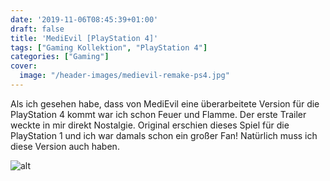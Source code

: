 ```yaml
---
date: '2019-11-06T08:45:39+01:00'
draft: false
title: 'MediEvil [PlayStation 4]'
tags: ["Gaming Kollektion", "PlayStation 4"]
categories: ["Gaming"]
cover:
  image: "/header-images/medievil-remake-ps4.jpg"
---
```


Als ich gesehen habe, dass von MediEvil eine überarbeitete Version für die PlayStation 4 kommt war ich schon Feuer und Flamme. Der erste Trailer weckte in mir direkt Nostalgie. Original erschien dieses Spiel für die PlayStation 1 und ich war damals schon ein großer Fan! Natürlich muss ich diese Version auch haben.

![alt](/images/medievil-ps4.jpg)